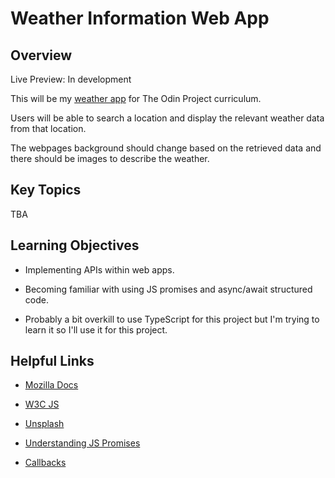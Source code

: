 # Weather Information Web App

<h2> Overview </h2>

Live Preview: In development

This will be my <a href='https://www.theodinproject.com/lessons/node-path-javascript-weather-app'>weather app</a> for The Odin Project curriculum.

Users will be able to search a location and display the relevant weather data from that location.

The webpages background should change based on the retrieved data and there should be images to describe the weather.

<h2> Key Topics </h2>

TBA

<h2> Learning Objectives </h2>

- Implementing APIs within web apps.

- Becoming familiar with using JS promises and async/await structured code.

- Probably a bit overkill to use TypeScript for this project but I'm trying to learn it so I'll use it for this project.

<h2> Helpful Links </h2>

- <a href ='https://developer.mozilla.org/en-US/'>Mozilla Docs</a>

- <a href='https://www.w3schools.com/js/default.asp'>W3C JS</a>

- <a href='https://unsplash.com/'>Unsplash</a>

- <a href="https://www.digitalocean.com/community/tutorials/understanding-javascript-promises">Understanding JS Promises</a>

- <a href="https://github.com/getify/You-Dont-Know-JS/blob/1st-ed/async%20%26%20performance/ch2.md">Callbacks</a>
